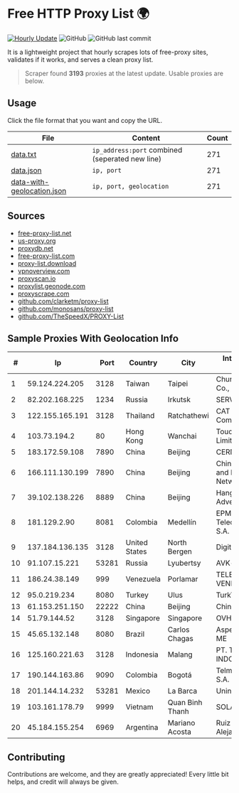 
# Free HTTP Proxy List 🌍

[![Hourly Update](https://github.com/mertguvencli/http-proxy-list/actions/workflows/main.yml/badge.svg?branch=main)](https://github.com/mertguvencli/http-proxy-list/actions/workflows/main.yml)
![GitHub](https://img.shields.io/github/license/mertguvencli/http-proxy-list)
![GitHub last commit](https://img.shields.io/github/last-commit/mertguvencli/http-proxy-list)

It is a lightweight project that hourly scrapes lots of free-proxy sites, validates if it works, and serves a clean proxy list.


> Scraper found **3193** proxies at the latest update. Usable proxies are below.

## Usage

Click the file format that you want and copy the URL.


|File|Content|Count|
|----|-------|-----|
|[data.txt](https://raw.githubusercontent.com/mertguvencli/http-proxy-list/main/proxy-list/data.txt)|`ip_address:port` combined (seperated new line)|271|
|[data.json](https://raw.githubusercontent.com/mertguvencli/http-proxy-list/main/proxy-list/data.json)|`ip, port`|271|
|[data-with-geolocation.json](https://raw.githubusercontent.com/mertguvencli/http-proxy-list/main/proxy-list/data-with-geolocation.json)|`ip, port, geolocation`|271|

## Sources

* [free-proxy-list.net](https://free-proxy-list.net)
* [us-proxy.org](https://www.us-proxy.org)
* [proxydb.net](http://proxydb.net)
* [free-proxy-list.com](https://free-proxy-list.com/?page=&port=&type%5B%5D=http&type%5B%5D=https&up_time=0&search=Search)
* [proxy-list.download](https://www.proxy-list.download/HTTP)
* [vpnoverview.com](https://vpnoverview.com/privacy/anonymous-browsing/free-proxy-servers)
* [proxyscan.io](https://www.proxyscan.io)
* [proxylist.geonode.com](https://proxylist.geonode.com/api/proxy-list?limit=300&page=1&sort_by=lastChecked&sort_type=desc&protocols=http,https)
* [proxyscrape.com](https://api.proxyscrape.com/v2/?request=displayproxies&protocol=http&timeout=10000&country=all&ssl=all&anonymity=all)
* [github.com/clarketm/proxy-list](https://raw.githubusercontent.com/clarketm/proxy-list/master/proxy-list-raw.txt)
* [github.com/monosans/proxy-list](https://raw.githubusercontent.com/monosans/proxy-list/main/proxies/http.txt)
* [github.com/TheSpeedX/PROXY-List](https://raw.githubusercontent.com/TheSpeedX/PROXY-List/master/http.txt)


## Sample Proxies With Geolocation Info

|#|Ip|Port|Country|City|Internet Service Provider|
|-|--|----|-------|----|-------------------------|
|1|59.124.224.205|3128|Taiwan|Taipei|Chunghwa Telecom Co., Ltd.|
|2|82.202.168.225|1234|Russia|Irkutsk|SERVER|
|3|122.155.165.191|3128|Thailand|Ratchathewi|CAT Telecom Public Company Limited|
|4|103.73.194.2|80|Hong Kong|Wanchai|TouchPal HK Co., Limited|
|5|183.172.59.108|7890|China|Beijing|CERNET|
|6|166.111.130.199|7890|China|Beijing|China Education and Research Network Center|
|7|39.102.138.226|8889|China|Beijing|Hangzhou Alibaba Advertising Co|
|8|181.129.2.90|8081|Colombia|Medellín|EPM Telecomunicaciones S.A. E.S.P.|
|9|137.184.136.135|3128|United States|North Bergen|DigitalOcean, LLC|
|10|91.107.15.221|53281|Russia|Lyubertsy|AVK-computer ltd|
|11|186.24.38.149|999|Venezuela|Porlamar|TELEFONICA VENEZOLANA, C.A.|
|12|95.0.219.234|8080|Turkey|Ulus|TurkTelecom|
|13|61.153.251.150|22222|China|Beijing|Chinanet|
|14|51.79.144.52|3128|Singapore|Singapore|OVH SAS|
|15|45.65.132.148|8080|Brazil|Carlos Chagas|Aspeednet Telecom ME|
|16|125.160.221.63|3128|Indonesia|Malang|PT. TELKOM INDONESIA|
|17|190.144.163.86|9090|Colombia|Bogotá|Telmex Colombia S.A.|
|18|201.144.14.232|53281|Mexico|La Barca|Uninet S.A. de C.V|
|19|103.161.178.79|9999|Vietnam|Quan Binh Thanh|SOLARE|
|20|45.184.155.254|6969|Argentina|Mariano Acosta|Ruiz Sebastian Alejandro|



## Contributing

Contributions are welcome, and they are greatly appreciated! Every
little bit helps, and credit will always be given.

